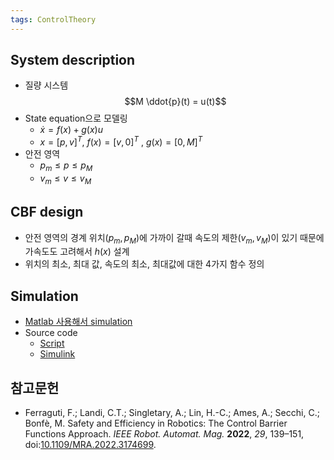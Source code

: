 ```yaml
---
tags: ControlTheory
---
```

## System description

- 질량 시스템
$$M \ddot{p}(t) = u(t)$$
- State equation으로 모델링
	- $\dot{x} = f(x) + g(x)u$
	- $x = [p, v]^T$, $f(x) = [v, 0]^T$ , $g(x) = [0, M]^T$
- 안전 영역
	- $p_m \leq p \leq p_M$
	- $v_m \leq v \leq v_M$

## CBF design

- 안전 영역의 경계 위치($p_m, p_M$)에 가까이 갈때 속도의 제한($v_m, v_M$)이 있기 때문에 가속도도 고려해서 $h(x)$ 설계
- 위치의 최소, 최대 값, 속도의 최소, 최대값에 대한 4가지 함수 정의

## Simulation

- [Matlab 사용해서 simulation](./Matlab에서%20CBF%20구현.md)
- Source code
	- [Script](../src/CBF_for_DoubleInteg.mlx)
	- [Simulink](../src/CBF_for_DoubleInteg.slx) 

## 참고문헌

- Ferraguti, F.; Landi, C.T.; Singletary, A.; Lin, H.-C.; Ames, A.; Secchi, C.; Bonfè, M. Safety and Efficiency in Robotics: The Control Barrier Functions Approach. _IEEE Robot. Automat. Mag._ **2022**, _29_, 139–151, doi:[10.1109/MRA.2022.3174699](https://doi.org/10.1109/MRA.2022.3174699).